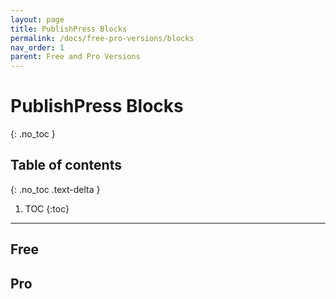 ```yaml
---
layout: page
title: PublishPress Blocks
permalink: /docs/free-pro-versions/blocks
nav_order: 1
parent: Free and Pro Versions
---
```


# PublishPress Blocks
{: .no_toc }

## Table of contents
{: .no_toc .text-delta }

1. TOC
{:toc}

---

## Free

## Pro
